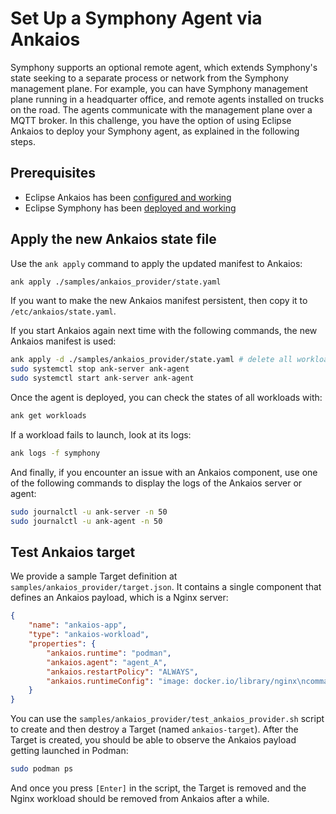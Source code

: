 # Set Up a Symphony Agent via Ankaios

Symphony supports an optional remote agent, which extends Symphony's state seeking to a separate process or network from the Symphony management plane. For example, you can have Symphony management plane running in a headquarter office, and remote agents installed on trucks on the road. The agents communicate with the management plane over a MQTT broker. In this challenge, you have the option of using Eclipse Ankaios to deploy your Symphony agent, as explained in the following steps.

## Prerequisites
* Eclipse Ankaios has been [configured and working](../ankaios/README.md)
* Eclipse Symphony has been [deployed and working](./README.md)

## Apply the new Ankaios state file
Use the `ank apply` command to apply the updated manifest to Ankaios:
```bash
ank apply ./samples/ankaios_provider/state.yaml
```
If you want to make the new Ankaios manifest persistent, then copy it to `/etc/ankaios/state.yaml`.

If you start Ankaios again next time with the following commands, the new Ankaios manifest is used:

```bash
ank apply -d ./samples/ankaios_provider/state.yaml # delete all workloads of the current manifest
sudo systemctl stop ank-server ank-agent
sudo systemctl start ank-server ank-agent
```
Once the agent is deployed, you can check the states of all workloads with:
```bash
ank get workloads
```
If a workload fails to launch, look at its logs:
```bash
ank logs -f symphony
```
And finally, if you encounter an issue with an Ankaios component, use one of the following commands to display the logs of the Ankaios server or agent:
```bash
sudo journalctl -u ank-server -n 50
sudo journalctl -u ank-agent -n 50
```

## Test Ankaios target
We provide a sample Target definition at `samples/ankaios_provider/target.json`. It contains a single component that defines an Ankaios payload, which is a Nginx server:

```json
{
    "name": "ankaios-app",   
    "type": "ankaios-workload",             
    "properties": {
        "ankaios.runtime": "podman",
        "ankaios.agent": "agent_A",
        "ankaios.restartPolicy": "ALWAYS",
        "ankaios.runtimeConfig": "image: docker.io/library/nginx\ncommandOptions: [\"-p\", \"8080:80\"]"                   
    }
}
```
You can use the `samples/ankaios_provider/test_ankaios_provider.sh` script to create and then destroy a Target (named `ankaios-target`). After the Target is created, you should be able to observe the Ankaios payload getting launched in Podman:
```bash
sudo podman ps
```
And once you press `[Enter]` in the script, the Target is removed and the Nginx workload should be removed from Ankaios after a while.